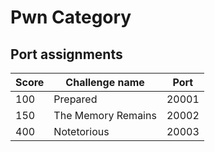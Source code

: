 # Pwn Category

## Port assignments

| Score | Challenge name       | Port  |
|-------|----------------------|-------|
|   100 | Prepared             | 20001 |
|   150 | The Memory Remains   | 20002 |
|   400 | Notetorious          | 20003 |
